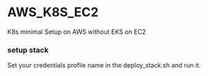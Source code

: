 # AWS_K8S_EC2
K8s minimal Setup on AWS without EKS on EC2

### setup stack

Set your credentials profile name in the deploy_stack.sh and run it.